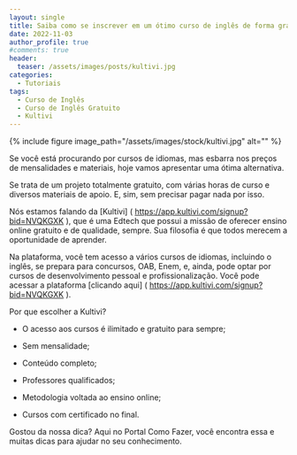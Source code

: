```yaml
---
layout: single
title: Saiba como se inscrever em um ótimo curso de inglês de forma gratuita
date: 2022-11-03
author_profile: true
#comments: true
header:
  teaser: /assets/images/posts/kultivi.jpg
categories:
  - Tutoriais
tags:
  - Curso de Inglês
  - Curso de Inglês Gratuito
  - Kultivi
---
```


{% include figure image_path="/assets/images/stock/kultivi.jpg" alt=""  %}

Se você está procurando por cursos de idiomas, mas esbarra nos preços de mensalidades e materiais, hoje vamos apresentar uma ótima alternativa.

Se trata de um projeto totalmente gratuito, com várias horas de curso e diversos materiais de apoio. E, sim, sem precisar pagar nada por isso.

Nós estamos falando da [Kultivi] ( https://app.kultivi.com/signup?bid=NVQKGXK ), que é uma Edtech que possui a missão de oferecer ensino online gratuito e de qualidade, sempre. Sua filosofia é que todos merecem a oportunidade de aprender.

Na plataforma, você tem acesso a vários cursos de idiomas, incluindo o inglês, se prepara para concursos, OAB, Enem, e, ainda, pode optar por cursos de desenvolvimento pessoal e profissionalização. Você pode acessar a plataforma [clicando aqui] ( https://app.kultivi.com/signup?bid=NVQKGXK ).


Por que escolher a Kultivi?

- O acesso aos cursos é ilimitado e gratuito para sempre;

- Sem mensalidade;

- Conteúdo completo;

- Professores qualificados;

- Metodologia voltada ao ensino online; 

- Cursos com certificado no final.

Gostou da nossa dica? Aqui no Portal Como Fazer, você encontra essa e muitas dicas para ajudar no seu conhecimento.